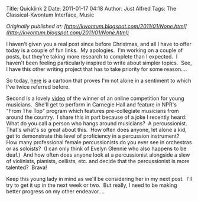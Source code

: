 Title: Quicklink 2
Date: 2011-01-17 04:18
Author: Just Alfred
Tags: The Classical-Kwontum Interface, Music

*Originally published at: [http://kwontum.blogspot.com/2011/01/None.html](http://kwontum.blogspot.com/2011/01/None.html)*

I haven't given you a real post since before Christmas, and all I have
to offer today is a couple of fun links.  My apologies.  I'm working on
a couple of posts, but they're taking more research to complete than I
expected.  I haven't been feeling particularly inspired to write about
simpler topics.  See, I have this other writing project that has to take
priority for some reason....  
  
So today,
[here](http://www.npr.org/blogs/deceptivecadence/2011/01/14/132930151/the-classical-interrogation-room?ft=1&f=129702125)
is a cartoon that proves I'm not alone in a sentiment to which I've
twice referred before.  
  
Second is a lovely [video](http://www.youtube.com/watch?v=6k705AhOzKc)
of the winner of an online competition for young musicians.  She'll get
to perform in Carnegie Hall and feature in NPR's "From The Top" program
which features pre-collegiate musicians from around the country.  I
share this in part because of a joke I recently heard: What do you call
a person who hangs around musicians?  A percussionist.  That's what's so
great about this.  How often does anyone, let alone a kid, get to
demonstrate this level of proficiency in a percussion instrument?  How
many professional female percussionists do you ever see in orchestras or
as soloists?  (I can only think of Evelyn Glennie who also happens to be
deaf.)  And how often does anyone look at a percussionist alongside a
slew of violinists, pianists, cellists, etc. and decide that the
percussionist is more talented?  Brava!  
  
Keep this young lady in mind as we'll be considering her in my next
post.  I'll try to get it up in the next week or two.  But really, I
need to be making better progress on my other endeavor....

